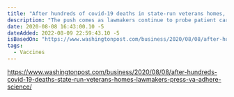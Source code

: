 ```yaml
---
title: "After hundreds of covid-19 deaths in state-run veterans homes, lawmakers press VA to adhere to science"
description: "The push comes as lawmakers continue to probe patient care at state-run homes for veterans, which receive about $1 billion in federal funding."
date: 2020-08-08 16:43:00.10 -5
dateAdded: 2022-08-09 22:59:43.10 -5
isBasedOn: "https://www.washingtonpost.com/business/2020/08/08/after-hundreds-covid-19-deaths-state-run-veterans-homes-lawmakers-press-va-adhere-science/"
tags:
  - Vaccines
---
```


https://www.washingtonpost.com/business/2020/08/08/after-hundreds-covid-19-deaths-state-run-veterans-homes-lawmakers-press-va-adhere-science/
